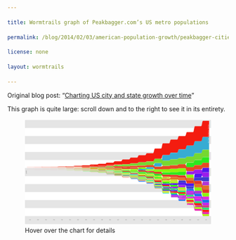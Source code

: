 ```yaml
---

title: Wormtrails graph of Peakbagger.com’s US metro populations

permalink: /blog/2014/02/03/american-population-growth/peakbagger-cities

license: none

layout: wormtrails

---
```

Original blog post: “[Charting US city and state growth over time][1]”

This graph is quite large: scroll down and to the right to see it in its entirety.

<figure>
    <img src="/assets/images/wormtrails/peakbagger-cities.png" usemap="#clmap">
    <figcaption id="wormtrails-banner">Hover over the chart for details</figcaption>
</figure>
<map name="clmap">
    <area target="_new" shape="rect" onmouseover="updateBanner('Hartford (pop. 2,700)', '#D24A37')" coords="25,640,100,640">
    <area target="_new" shape="rect" onmouseover="updateBanner('Alexandria, VA (pop. 2,800)', '#D94131')" coords="25,638,100,638">
    <area target="_new" shape="rect" onmouseover="updateBanner('Petersburg, VA (pop. 2,800)', '#D94130')" coords="25,636,100,636">
    <area target="_new" shape="rect" onmouseover="updateBanner('Norfolk (pop. 3,000)', '#F4160F')" coords="25,634,100,634">
    <area target="_new" shape="rect" onmouseover="updateBanner('Albany (pop. 3,500)', '#D73332')" coords="25,632,100,632">
    <area target="_new" shape="rect" onmouseover="updateBanner('Richmond (pop. 3,800)', '#E73C21')" coords="25,630,100,630">
    <area target="_new" shape="rect" onmouseover="updateBanner('Middleborough, MA (pop. 4,500)', '#E22727')" coords="25,628,100,628">
    <area target="_new" shape="rect" onmouseover="updateBanner('New Haven (pop. 4,500)', '#DD412C')" coords="25,625,100,626">
    <area target="_new" shape="rect" onmouseover="updateBanner('Nantucket (pop. 4,600)', '#E73A21')" coords="25,623,100,623">
    <area target="_new" shape="rect" onmouseover="updateBanner('Portsmouth, NH (pop. 4,700)', '#F91709')" coords="25,621,100,621">
    <area target="_new" shape="rect" onmouseover="updateBanner('Newburyport, MA (pop. 4,800)', '#DE4A2C')" coords="25,619,100,619">
    <area target="_new" shape="rect" onmouseover="updateBanner('Gloucester, MA (pop. 5,300)', '#D53A35')" coords="25,617,100,617">
    <area target="_new" shape="rect" onmouseover="updateBanner('Providence (pop. 6,400)', '#E44324')" coords="25,615,100,615">
    <area target="_new" shape="rect" onmouseover="updateBanner('Newport, RI (pop. 6,700)', '#D74333')" coords="25,613,100,613">
    <area target="_new" shape="rect" onmouseover="updateBanner('Baltimore (pop. 13,500)', '#FD0F03')" coords="25,611,100,611">
    <area target="_new" shape="rect" onmouseover="updateBanner('Salem, MA (pop. 13,600)', '#DA3C2F')" coords="25,609,100,609">
    <area target="_new" shape="rect" onmouseover="updateBanner('Charleston (pop. 16,400)', '#F03A15')" coords="25,607,100,607">
    <area target="_new" shape="rect" onmouseover="updateBanner('Boston (pop. 18,300)', '#E33726')" coords="25,605,100,605">
    <area target="_new" shape="rect" onmouseover="updateBanner('New York (pop. 33,100)', '#F41C10')" coords="25,602,100,603">
    <area target="_new" shape="rect" onmouseover="updateBanner('Philadelphia (pop. 44,100)', '#E54B23')" coords="25,600,100,600">
    <area target="_new" shape="rect" onmouseover="updateBanner('Middleborough, MA (pop. 4,500)', '#E22727')" coords="125,640,200,640">
    <area target="_new" shape="rect" onmouseover="updateBanner('New London, CT (pop. 5,200)', '#CC703D')" coords="125,638,200,638">
    <area target="_new" shape="rect" onmouseover="updateBanner('Savannah (pop. 5,200)', '#D77D33')" coords="125,636,200,636">
    <area target="_new" shape="rect" onmouseover="updateBanner('Schenectady, NY (pop. 5,300)', '#D67933')" coords="125,634,200,634">
    <area target="_new" shape="rect" onmouseover="updateBanner('Gloucester, MA (pop. 5,300)', '#D53A35')" coords="125,632,200,632">
    <area target="_new" shape="rect" onmouseover="updateBanner('Portsmouth, NH (pop. 5,300)', '#F91709')" coords="125,630,200,630">
    <area target="_new" shape="rect" onmouseover="updateBanner('Albany (pop. 5,300)', '#D73332')" coords="125,628,200,628">
    <area target="_new" shape="rect" onmouseover="updateBanner('Nantucket (pop. 5,600)', '#E73A21')" coords="125,626,200,626">
    <area target="_new" shape="rect" onmouseover="updateBanner('Richmond (pop. 5,700)', '#E73C21')" coords="125,624,200,624">
    <area target="_new" shape="rect" onmouseover="updateBanner('Newburyport, MA (pop. 6,000)', '#DE4A2C')" coords="125,622,200,622">
    <area target="_new" shape="rect" onmouseover="updateBanner('Newport, RI (pop. 6,700)', '#D74333')" coords="125,620,200,620">
    <area target="_new" shape="rect" onmouseover="updateBanner('Norfolk (pop. 6,900)', '#F4160F')" coords="125,618,200,618">
    <area target="_new" shape="rect" onmouseover="updateBanner('Providence (pop. 7,600)', '#E44324')" coords="125,615,200,616">
    <area target="_new" shape="rect" onmouseover="updateBanner('Washington (pop. 11,200)', '#E27027')" coords="125,613,200,613">
    <area target="_new" shape="rect" onmouseover="updateBanner('Salem, MA (pop. 14,700)', '#DA3C2F')" coords="125,611,200,611">
    <area target="_new" shape="rect" onmouseover="updateBanner('Charleston (pop. 18,800)', '#F03A15')" coords="125,609,200,609">
    <area target="_new" shape="rect" onmouseover="updateBanner('Boston (pop. 24,900)', '#E33726')" coords="125,607,200,607">
    <area target="_new" shape="rect" onmouseover="updateBanner('Baltimore (pop. 26,500)', '#FD0F03')" coords="125,605,200,605">
    <area target="_new" shape="rect" onmouseover="updateBanner('New York (pop. 60,500)', '#F41C10')" coords="125,602,200,603">
    <area target="_new" shape="rect" onmouseover="updateBanner('Philadelphia (pop. 61,600)', '#E54B23')" coords="125,599,200,600">
    <area target="_new" shape="rect" onmouseover="updateBanner('New Haven (pop. 5,800)', '#DD412C')" coords="225,641,300,641">
    <area target="_new" shape="rect" onmouseover="updateBanner('Schenectady, NY (pop. 5,900)', '#D67933')" coords="225,639,300,639">
    <area target="_new" shape="rect" onmouseover="updateBanner('Gloucester, MA (pop. 5,900)', '#D53A35')" coords="225,637,300,637">
    <area target="_new" shape="rect" onmouseover="updateBanner('Nantucket (pop. 6,800)', '#E73A21')" coords="225,635,300,635">
    <area target="_new" shape="rect" onmouseover="updateBanner('Portsmouth, NH (pop. 6,900)', '#F91709')" coords="225,633,300,633">
    <area target="_new" shape="rect" onmouseover="updateBanner('Portland, ME (pop. 7,200)', '#D49D36')" coords="225,631,300,631">
    <area target="_new" shape="rect" onmouseover="updateBanner('Newburyport, MA (pop. 7,600)', '#DE4A2C')" coords="225,629,300,629">
    <area target="_new" shape="rect" onmouseover="updateBanner('Newport, RI (pop. 7,900)', '#D74333')" coords="225,626,300,627">
    <area target="_new" shape="rect" onmouseover="updateBanner('Norfolk (pop. 9,200)', '#F4160F')" coords="225,624,300,624">
    <area target="_new" shape="rect" onmouseover="updateBanner('Richmond (pop. 9,700)', '#E73C21')" coords="225,622,300,622">
    <area target="_new" shape="rect" onmouseover="updateBanner('Providence (pop. 10,100)', '#E44324')" coords="225,620,300,620">
    <area target="_new" shape="rect" onmouseover="updateBanner('Albany (pop. 10,800)', '#D73332')" coords="225,618,300,618">
    <area target="_new" shape="rect" onmouseover="updateBanner('New Orleans (pop. 17,200)', '#DE8C2C')" coords="225,616,300,616">
    <area target="_new" shape="rect" onmouseover="updateBanner('Washington (pop. 20,400)', '#E27027')" coords="225,614,300,614">
    <area target="_new" shape="rect" onmouseover="updateBanner('Salem, MA (pop. 23,100)', '#DA3C2F')" coords="225,611,300,612">
    <area target="_new" shape="rect" onmouseover="updateBanner('Charleston (pop. 24,700)', '#F03A15')" coords="225,609,300,609">
    <area target="_new" shape="rect" onmouseover="updateBanner('Boston (pop. 38,700)', '#E33726')" coords="225,607,300,607">
    <area target="_new" shape="rect" onmouseover="updateBanner('Baltimore (pop. 46,600)', '#FD0F03')" coords="225,604,300,605">
    <area target="_new" shape="rect" onmouseover="updateBanner('Philadelphia (pop. 87,300)', '#E54B23')" coords="225,602,300,602">
    <area target="_new" shape="rect" onmouseover="updateBanner('New York (pop. 101,000)', '#F41C10')" coords="225,599,300,600">
    <area target="_new" shape="rect" onmouseover="updateBanner('New Haven (pop. 7,200)', '#DD412C')" coords="325,642,400,642">
    <area target="_new" shape="rect" onmouseover="updateBanner('Nantucket (pop. 7,300)', '#E73A21')" coords="325,639,400,640">
    <area target="_new" shape="rect" onmouseover="updateBanner('Portsmouth, NH (pop. 7,300)', '#F91709')" coords="325,637,400,637">
    <area target="_new" shape="rect" onmouseover="updateBanner('Newport, RI (pop. 7,300)', '#D74333')" coords="325,635,400,635">
    <area target="_new" shape="rect" onmouseover="updateBanner('Pittsburgh (pop. 7,300)', '#D2D436')" coords="325,633,400,633">
    <area target="_new" shape="rect" onmouseover="updateBanner('Savannah (pop. 7,500)', '#D77D33')" coords="325,631,400,631">
    <area target="_new" shape="rect" onmouseover="updateBanner('Norfolk (pop. 8,500)', '#F4160F')" coords="325,629,400,629">
    <area target="_new" shape="rect" onmouseover="updateBanner('Portland, ME (pop. 8,600)', '#D49D36')" coords="325,627,400,627">
    <area target="_new" shape="rect" onmouseover="updateBanner('Cincinnati (pop. 9,600)', '#F7EE0C')" coords="325,625,400,625">
    <area target="_new" shape="rect" onmouseover="updateBanner('Providence (pop. 11,800)', '#E44324')" coords="325,623,400,623">
    <area target="_new" shape="rect" onmouseover="updateBanner('Richmond (pop. 12,100)', '#E73C21')" coords="325,621,400,621">
    <area target="_new" shape="rect" onmouseover="updateBanner('Albany (pop. 17,900)', '#D73332')" coords="325,619,400,619">
    <area target="_new" shape="rect" onmouseover="updateBanner('Salem, MA (pop. 22,600)', '#DA3C2F')" coords="325,616,400,617">
    <area target="_new" shape="rect" onmouseover="updateBanner('Charleston (pop. 24,800)', '#F03A15')" coords="325,614,400,614">
    <area target="_new" shape="rect" onmouseover="updateBanner('New Orleans (pop. 27,200)', '#DE8C2C')" coords="325,612,400,612">
    <area target="_new" shape="rect" onmouseover="updateBanner('Washington (pop. 28,800)', '#E27027')" coords="325,609,400,610">
    <area target="_new" shape="rect" onmouseover="updateBanner('Boston (pop. 54,000)', '#E33726')" coords="325,607,400,607">
    <area target="_new" shape="rect" onmouseover="updateBanner('Baltimore (pop. 62,700)', '#FD0F03')" coords="325,604,400,605">
    <area target="_new" shape="rect" onmouseover="updateBanner('Philadelphia (pop. 109,000)', '#E54B23')" coords="325,601,400,602">
    <area target="_new" shape="rect" onmouseover="updateBanner('New York (pop. 131,000)', '#F41C10')" coords="325,598,400,599">
    <area target="_new" shape="rect" onmouseover="updateBanner('Buffalo (pop. 8,700)', '#BDD534')" coords="425,643,500,643">
    <area target="_new" shape="rect" onmouseover="updateBanner('Rochester (pop. 9,200)', '#CCEB1B')" coords="425,641,500,641">
    <area target="_new" shape="rect" onmouseover="updateBanner('Norfolk (pop. 9,800)', '#F4160F')" coords="425,639,500,639">
    <area target="_new" shape="rect" onmouseover="updateBanner('New Haven (pop. 10,200)', '#DD412C')" coords="425,637,500,637">
    <area target="_new" shape="rect" onmouseover="updateBanner('Louisville (pop. 10,300)', '#A9DD2C')" coords="425,635,500,635">
    <area target="_new" shape="rect" onmouseover="updateBanner('Portland, ME (pop. 12,600)', '#D49D36')" coords="425,633,500,633">
    <area target="_new" shape="rect" onmouseover="updateBanner('Newark (pop. 14,400)', '#B3E523')" coords="425,630,500,631">
    <area target="_new" shape="rect" onmouseover="updateBanner('Pittsburgh (pop. 15,400)', '#D2D436')" coords="425,628,500,628">
    <area target="_new" shape="rect" onmouseover="updateBanner('Richmond (pop. 16,100)', '#E73C21')" coords="425,626,500,626">
    <area target="_new" shape="rect" onmouseover="updateBanner('Providence (pop. 22,400)', '#E44324')" coords="425,624,500,624">
    <area target="_new" shape="rect" onmouseover="updateBanner('Cincinnati (pop. 24,800)', '#F7EE0C')" coords="425,622,500,622">
    <area target="_new" shape="rect" onmouseover="updateBanner('Salem, MA (pop. 27,300)', '#DA3C2F')" coords="425,619,500,620">
    <area target="_new" shape="rect" onmouseover="updateBanner('Charleston (pop. 30,300)', '#F03A15')" coords="425,617,500,617">
    <area target="_new" shape="rect" onmouseover="updateBanner('Washington (pop. 35,500)', '#E27027')" coords="425,615,500,615">
    <area target="_new" shape="rect" onmouseover="updateBanner('Albany (pop. 35,800)', '#D73332')" coords="425,612,500,613">
    <area target="_new" shape="rect" onmouseover="updateBanner('New Orleans (pop. 46,100)', '#DE8C2C')" coords="425,610,500,610">
    <area target="_new" shape="rect" onmouseover="updateBanner('Baltimore (pop. 80,600)', '#FD0F03')" coords="425,607,500,608">
    <area target="_new" shape="rect" onmouseover="updateBanner('Boston (pop. 85,600)', '#E33726')" coords="425,604,500,605">
    <area target="_new" shape="rect" onmouseover="updateBanner('Philadelphia (pop. 161,000)', '#E54B23')" coords="425,601,500,602">
    <area target="_new" shape="rect" onmouseover="updateBanner('New York (pop. 215,000)', '#F41C10')" coords="425,596,500,599">
    <area target="_new" shape="rect" onmouseover="updateBanner('Detroit (pop. 21,200)', '#89F80A')" coords="525,646,600,647">
    <area target="_new" shape="rect" onmouseover="updateBanner('New Haven (pop. 21,900)', '#DD412C')" coords="525,644,600,644">
    <area target="_new" shape="rect" onmouseover="updateBanner('New Bedford (pop. 24,100)', '#ADF50F')" coords="525,642,600,642">
    <area target="_new" shape="rect" onmouseover="updateBanner('St. Louis (pop. 28,400)', '#A7F410')" coords="525,640,600,640">
    <area target="_new" shape="rect" onmouseover="updateBanner('Portland, ME (pop. 28,600)', '#D49D36')" coords="525,637,600,638">
    <area target="_new" shape="rect" onmouseover="updateBanner('Buffalo (pop. 29,300)', '#BDD534')" coords="525,635,600,635">
    <area target="_new" shape="rect" onmouseover="updateBanner('Newark (pop. 29,800)', '#B3E523')" coords="525,633,600,633">
    <area target="_new" shape="rect" onmouseover="updateBanner('Rochester (pop. 31,400)', '#CCEB1B')" coords="525,631,600,631">
    <area target="_new" shape="rect" onmouseover="updateBanner('Louisville (pop. 34,200)', '#A9DD2C')" coords="525,628,600,629">
    <area target="_new" shape="rect" onmouseover="updateBanner('Providence (pop. 40,900)', '#E44324')" coords="525,626,600,626">
    <area target="_new" shape="rect" onmouseover="updateBanner('Charleston (pop. 42,600)', '#F03A15')" coords="525,623,600,624">
    <area target="_new" shape="rect" onmouseover="updateBanner('Pittsburgh (pop. 43,700)', '#D2D436')" coords="525,621,600,621">
    <area target="_new" shape="rect" onmouseover="updateBanner('Washington (pop. 50,200)', '#E27027')" coords="525,618,600,619">
    <area target="_new" shape="rect" onmouseover="updateBanner('Cincinnati (pop. 54,800)', '#F7EE0C')" coords="525,616,600,616">
    <area target="_new" shape="rect" onmouseover="updateBanner('Albany (pop. 72,000)', '#D73332')" coords="525,613,600,614">
    <area target="_new" shape="rect" onmouseover="updateBanner('New Orleans (pop. 105,000)', '#DE8C2C')" coords="525,610,600,611">
    <area target="_new" shape="rect" onmouseover="updateBanner('Baltimore (pop. 110,000)', '#FD0F03')" coords="525,607,600,608">
    <area target="_new" shape="rect" onmouseover="updateBanner('Boston (pop. 183,000)', '#E33726')" coords="525,603,600,605">
    <area target="_new" shape="rect" onmouseover="updateBanner('Philadelphia (pop. 259,000)', '#E54B23')" coords="525,599,600,601">
    <area target="_new" shape="rect" onmouseover="updateBanner('New York (pop. 374,000)', '#F41C10')" coords="525,593,600,597">
    <area target="_new" shape="rect" onmouseover="updateBanner('Portland, ME (pop. 36,000)', '#D49D36')" coords="625,652,700,652">
    <area target="_new" shape="rect" onmouseover="updateBanner('Syracuse (pop. 38,000)', '#75DD2C')" coords="625,649,700,650">
    <area target="_new" shape="rect" onmouseover="updateBanner('Detroit (pop. 38,000)', '#89F80A')" coords="625,647,700,647">
    <area target="_new" shape="rect" onmouseover="updateBanner('Chicago (pop. 40,000)', '#76D831')" coords="625,645,700,645">
    <area target="_new" shape="rect" onmouseover="updateBanner('Rochester (pop. 49,000)', '#CCEB1B')" coords="625,642,700,643">
    <area target="_new" shape="rect" onmouseover="updateBanner('Charleston (pop. 50,000)', '#F03A15')" coords="625,640,700,640">
    <area target="_new" shape="rect" onmouseover="updateBanner('Newark (pop. 57,000)', '#B3E523')" coords="625,637,700,638">
    <area target="_new" shape="rect" onmouseover="updateBanner('Louisville (pop. 61,000)', '#A9DD2C')" coords="625,634,700,635">
    <area target="_new" shape="rect" onmouseover="updateBanner('Providence (pop. 65,000)', '#E44324')" coords="625,632,700,632">
    <area target="_new" shape="rect" onmouseover="updateBanner('Washington (pop. 67,000)', '#E27027')" coords="625,629,700,630">
    <area target="_new" shape="rect" onmouseover="updateBanner('Buffalo (pop. 80,000)', '#BDD534')" coords="625,626,700,627">
    <area target="_new" shape="rect" onmouseover="updateBanner('Pittsburgh (pop. 86,000)', '#D2D436')" coords="625,623,700,624">
    <area target="_new" shape="rect" onmouseover="updateBanner('St. Louis (pop. 95,000)', '#A7F410')" coords="625,620,700,621">
    <area target="_new" shape="rect" onmouseover="updateBanner('Albany (pop. 107,000)', '#D73332')" coords="625,617,700,618">
    <area target="_new" shape="rect" onmouseover="updateBanner('New Orleans (pop. 123,000)', '#DE8C2C')" coords="625,614,700,615">
    <area target="_new" shape="rect" onmouseover="updateBanner('Cincinnati (pop. 133,000)', '#F7EE0C')" coords="625,611,700,612">
    <area target="_new" shape="rect" onmouseover="updateBanner('Baltimore (pop. 179,000)', '#FD0F03')" coords="625,607,700,609">
    <area target="_new" shape="rect" onmouseover="updateBanner('Boston (pop. 308,000)', '#E33726')" coords="625,602,700,605">
    <area target="_new" shape="rect" onmouseover="updateBanner('Philadelphia (pop. 405,000)', '#E54B23')" coords="625,596,700,600">
    <area target="_new" shape="rect" onmouseover="updateBanner('New York (pop. 650,000)', '#F41C10')" coords="625,587,700,594">
    <area target="_new" shape="rect" onmouseover="updateBanner('Milwaukee (pop. 48,000)', '#1DEA27')" coords="725,658,800,658">
    <area target="_new" shape="rect" onmouseover="updateBanner('Cleveland (pop. 49,000)', '#2BFE02')" coords="725,655,800,656">
    <area target="_new" shape="rect" onmouseover="updateBanner('Rochester (pop. 56,000)', '#CCEB1B')" coords="725,653,800,653">
    <area target="_new" shape="rect" onmouseover="updateBanner('San Francisco (pop. 57,000)', '#2CE91E')" coords="725,650,800,651">
    <area target="_new" shape="rect" onmouseover="updateBanner('Detroit (pop. 59,000)', '#89F80A')" coords="725,648,800,648">
    <area target="_new" shape="rect" onmouseover="updateBanner('Providence (pop. 69,000)', '#E44324')" coords="725,645,800,646">
    <area target="_new" shape="rect" onmouseover="updateBanner('Washington (pop. 80,000)', '#E27027')" coords="725,642,800,643">
    <area target="_new" shape="rect" onmouseover="updateBanner('Louisville (pop. 88,000)', '#A9DD2C')" coords="725,639,800,640">
    <area target="_new" shape="rect" onmouseover="updateBanner('Buffalo (pop. 90,000)', '#BDD534')" coords="725,636,800,637">
    <area target="_new" shape="rect" onmouseover="updateBanner('Pittsburgh (pop. 93,000)', '#D2D436')" coords="725,633,800,634">
    <area target="_new" shape="rect" onmouseover="updateBanner('Newark (pop. 103,000)', '#B3E523')" coords="725,630,800,631">
    <area target="_new" shape="rect" onmouseover="updateBanner('Albany (pop. 116,000)', '#D73332')" coords="725,627,800,628">
    <area target="_new" shape="rect" onmouseover="updateBanner('Chicago (pop. 123,000)', '#76D831')" coords="725,624,800,625">
    <area target="_new" shape="rect" onmouseover="updateBanner('New Orleans (pop. 172,000)', '#DE8C2C')" coords="725,620,800,622">
    <area target="_new" shape="rect" onmouseover="updateBanner('St. Louis (pop. 176,000)', '#A7F410')" coords="725,617,800,618">
    <area target="_new" shape="rect" onmouseover="updateBanner('Cincinnati (pop. 192,000)', '#F7EE0C')" coords="725,613,800,615">
    <area target="_new" shape="rect" onmouseover="updateBanner('Baltimore (pop. 221,000)', '#FD0F03')" coords="725,608,800,611">
    <area target="_new" shape="rect" onmouseover="updateBanner('Boston (pop. 374,000)', '#E33726')" coords="725,603,800,606">
    <area target="_new" shape="rect" onmouseover="updateBanner('Philadelphia (pop. 608,000)', '#E54B23')" coords="725,595,800,601">
    <area target="_new" shape="rect" onmouseover="updateBanner('New York (pop. 1,143,000)', '#F41C10')" coords="725,581,800,593">
    <area target="_new" shape="rect" onmouseover="updateBanner('New Haven (pop. 65,000)', '#DD412C')" coords="825,667,900,667">
    <area target="_new" shape="rect" onmouseover="updateBanner('Rochester (pop. 73,000)', '#CCEB1B')" coords="825,664,900,665">
    <area target="_new" shape="rect" onmouseover="updateBanner('Milwaukee (pop. 75,000)', '#1DEA27')" coords="825,661,900,662">
    <area target="_new" shape="rect" onmouseover="updateBanner('Providence (pop. 101,000)', '#E44324')" coords="825,658,900,659">
    <area target="_new" shape="rect" onmouseover="updateBanner('Cleveland (pop. 101,000)', '#2BFE02')" coords="825,655,900,656">
    <area target="_new" shape="rect" onmouseover="updateBanner('Detroit (pop. 101,000)', '#89F80A')" coords="825,652,900,653">
    <area target="_new" shape="rect" onmouseover="updateBanner('Washington (pop. 123,000)', '#E27027')" coords="825,649,900,650">
    <area target="_new" shape="rect" onmouseover="updateBanner('Louisville (pop. 129,000)', '#A9DD2C')" coords="825,646,900,647">
    <area target="_new" shape="rect" onmouseover="updateBanner('Buffalo (pop. 133,000)', '#BDD534')" coords="825,642,900,644">
    <area target="_new" shape="rect" onmouseover="updateBanner('San Francisco (pop. 151,000)', '#2CE91E')" coords="825,639,900,640">
    <area target="_new" shape="rect" onmouseover="updateBanner('Albany (pop. 157,000)', '#D73332')" coords="825,635,900,637">
    <area target="_new" shape="rect" onmouseover="updateBanner('Pittsburgh (pop. 170,000)', '#D2D436')" coords="825,632,900,633">
    <area target="_new" shape="rect" onmouseover="updateBanner('New Orleans (pop. 196,000)', '#DE8C2C')" coords="825,628,900,630">
    <area target="_new" shape="rect" onmouseover="updateBanner('Cincinnati (pop. 257,000)', '#F7EE0C')" coords="825,623,900,626">
    <area target="_new" shape="rect" onmouseover="updateBanner('Baltimore (pop. 283,000)', '#FD0F03')" coords="825,618,900,621">
    <area target="_new" shape="rect" onmouseover="updateBanner('Chicago (pop. 324,000)', '#76D831')" coords="825,613,900,616">
    <area target="_new" shape="rect" onmouseover="updateBanner('St. Louis (pop. 345,000)', '#A7F410')" coords="825,608,900,611">
    <area target="_new" shape="rect" onmouseover="updateBanner('Boston (pop. 501,000)', '#E33726')" coords="825,601,900,606">
    <area target="_new" shape="rect" onmouseover="updateBanner('Philadelphia (pop. 747,000)', '#E54B23')" coords="825,591,900,599">
    <area target="_new" shape="rect" onmouseover="updateBanner('New York (pop. 1,687,000)', '#F41C10')" coords="825,572,900,589">
    <area target="_new" shape="rect" onmouseover="updateBanner('Minneapolis (pop. 94,000)', '#24E474')" coords="925,676,1000,677">
    <area target="_new" shape="rect" onmouseover="updateBanner('Rochester (pop. 103,000)', '#CCEB1B')" coords="925,673,1000,674">
    <area target="_new" shape="rect" onmouseover="updateBanner('Milwaukee (pop. 121,000)', '#1DEA27')" coords="925,669,1000,671">
    <area target="_new" shape="rect" onmouseover="updateBanner('Providence (pop. 128,000)', '#E44324')" coords="925,666,1000,667">
    <area target="_new" shape="rect" onmouseover="updateBanner('Louisville (pop. 143,000)', '#A9DD2C')" coords="925,663,1000,664">
    <area target="_new" shape="rect" onmouseover="updateBanner('Detroit (pop. 147,000)', '#89F80A')" coords="925,659,1000,661">
    <area target="_new" shape="rect" onmouseover="updateBanner('Washington (pop. 164,000)', '#E27027')" coords="925,656,1000,657">
    <area target="_new" shape="rect" onmouseover="updateBanner('Cleveland (pop. 169,000)', '#2BFE02')" coords="925,652,1000,654">
    <area target="_new" shape="rect" onmouseover="updateBanner('Buffalo (pop. 171,000)', '#BDD534')" coords="925,648,1000,650">
    <area target="_new" shape="rect" onmouseover="updateBanner('Albany (pop. 178,000)', '#D73332')" coords="925,644,1000,646">
    <area target="_new" shape="rect" onmouseover="updateBanner('New Orleans (pop. 219,000)', '#DE8C2C')" coords="925,640,1000,642">
    <area target="_new" shape="rect" onmouseover="updateBanner('San Francisco (pop. 236,000)', '#2CE91E')" coords="925,636,1000,638">
    <area target="_new" shape="rect" onmouseover="updateBanner('Pittsburgh (pop. 265,000)', '#D2D436')" coords="925,631,1000,634">
    <area target="_new" shape="rect" onmouseover="updateBanner('Cincinnati (pop. 307,000)', '#F7EE0C')" coords="925,626,1000,629">
    <area target="_new" shape="rect" onmouseover="updateBanner('Baltimore (pop. 353,000)', '#FD0F03')" coords="925,621,1000,624">
    <area target="_new" shape="rect" onmouseover="updateBanner('St. Louis (pop. 386,000)', '#A7F410')" coords="925,615,1000,619">
    <area target="_new" shape="rect" onmouseover="updateBanner('Chicago (pop. 543,000)', '#76D831')" coords="925,607,1000,613">
    <area target="_new" shape="rect" onmouseover="updateBanner('Boston (pop. 658,000)', '#E33726')" coords="925,599,1000,605">
    <area target="_new" shape="rect" onmouseover="updateBanner('Philadelphia (pop. 949,000)', '#E54B23')" coords="925,587,1000,597">
    <area target="_new" shape="rect" onmouseover="updateBanner('New York (pop. 2,234,000)', '#F41C10')" coords="925,563,1000,585">
    <area target="_new" shape="rect" onmouseover="updateBanner('Providence (pop. 163,000)', '#E44324')" coords="1025,690,1100,692">
    <area target="_new" shape="rect" onmouseover="updateBanner('Kansas City (pop. 165,000)', '#27E2B5')" coords="1025,686,1100,688">
    <area target="_new" shape="rect" onmouseover="updateBanner('Louisville (pop. 183,000)', '#A9DD2C')" coords="1025,683,1100,684">
    <area target="_new" shape="rect" onmouseover="updateBanner('Albany (pop. 189,000)', '#D73332')" coords="1025,679,1100,681">
    <area target="_new" shape="rect" onmouseover="updateBanner('Milwaukee (pop. 212,000)', '#1DEA27')" coords="1025,675,1100,677">
    <area target="_new" shape="rect" onmouseover="updateBanner('Detroit (pop. 237,000)', '#89F80A')" coords="1025,670,1100,673">
    <area target="_new" shape="rect" onmouseover="updateBanner('New Orleans (pop. 245,000)', '#DE8C2C')" coords="1025,666,1100,668">
    <area target="_new" shape="rect" onmouseover="updateBanner('Washington (pop. 253,000)', '#E27027')" coords="1025,661,1100,664">
    <area target="_new" shape="rect" onmouseover="updateBanner('Buffalo (pop. 272,000)', '#BDD534')" coords="1025,657,1100,659">
    <area target="_new" shape="rect" onmouseover="updateBanner('Cleveland (pop. 274,000)', '#2BFE02')" coords="1025,652,1100,655">
    <area target="_new" shape="rect" onmouseover="updateBanner('San Francisco (pop. 302,000)', '#2CE91E')" coords="1025,647,1100,650">
    <area target="_new" shape="rect" onmouseover="updateBanner('Minneapolis (pop. 305,000)', '#24E474')" coords="1025,642,1100,645">
    <area target="_new" shape="rect" onmouseover="updateBanner('Cincinnati (pop. 344,000)', '#F7EE0C')" coords="1025,636,1100,640">
    <area target="_new" shape="rect" onmouseover="updateBanner('Pittsburgh (pop. 396,000)', '#D2D436')" coords="1025,630,1100,634">
    <area target="_new" shape="rect" onmouseover="updateBanner('Baltimore (pop. 453,000)', '#FD0F03')" coords="1025,624,1100,628">
    <area target="_new" shape="rect" onmouseover="updateBanner('St. Louis (pop. 490,000)', '#A7F410')" coords="1025,617,1100,622">
    <area target="_new" shape="rect" onmouseover="updateBanner('Boston (pop. 818,000)', '#E33726')" coords="1025,607,1100,615">
    <area target="_new" shape="rect" onmouseover="updateBanner('Chicago (pop. 1,141,000)', '#76D831')" coords="1025,593,1100,605">
    <area target="_new" shape="rect" onmouseover="updateBanner('Philadelphia (pop. 1,180,000)', '#E54B23')" coords="1025,580,1100,591">
    <area target="_new" shape="rect" onmouseover="updateBanner('New York (pop. 2,977,000)', '#F41C10')" coords="1025,548,1100,578">
    <area target="_new" shape="rect" onmouseover="updateBanner('Albany (pop. 188,000)', '#D73332')" coords="1125,708,1200,710">
    <area target="_new" shape="rect" onmouseover="updateBanner('Louisville (pop. 227,000)', '#A9DD2C')" coords="1125,704,1200,706">
    <area target="_new" shape="rect" onmouseover="updateBanner('Kansas City (pop. 242,000)', '#27E2B5')" coords="1125,699,1200,702">
    <area target="_new" shape="rect" onmouseover="updateBanner('Providence (pop. 243,000)', '#E44324')" coords="1125,695,1200,697">
    <area target="_new" shape="rect" onmouseover="updateBanner('New Orleans (pop. 291,000)', '#DE8C2C')" coords="1125,690,1200,693">
    <area target="_new" shape="rect" onmouseover="updateBanner('Milwaukee (pop. 296,000)', '#1DEA27')" coords="1125,685,1200,688">
    <area target="_new" shape="rect" onmouseover="updateBanner('Washington (pop. 302,000)', '#E27027')" coords="1125,680,1200,683">
    <area target="_new" shape="rect" onmouseover="updateBanner('Detroit (pop. 321,000)', '#89F80A')" coords="1125,675,1200,678">
    <area target="_new" shape="rect" onmouseover="updateBanner('Buffalo (pop. 373,000)', '#BDD534')" coords="1125,669,1200,673">
    <area target="_new" shape="rect" onmouseover="updateBanner('Minneapolis (pop. 374,000)', '#24E474')" coords="1125,663,1200,667">
    <area target="_new" shape="rect" onmouseover="updateBanner('San Francisco (pop. 375,000)', '#2CE91E')" coords="1125,657,1200,661">
    <area target="_new" shape="rect" onmouseover="updateBanner('Cincinnati (pop. 379,000)', '#F7EE0C')" coords="1125,652,1200,655">
    <area target="_new" shape="rect" onmouseover="updateBanner('Cleveland (pop. 396,000)', '#2BFE02')" coords="1125,646,1200,650">
    <area target="_new" shape="rect" onmouseover="updateBanner('Pittsburgh (pop. 532,000)', '#D2D436')" coords="1125,638,1200,644">
    <area target="_new" shape="rect" onmouseover="updateBanner('Baltimore (pop. 532,000)', '#FD0F03')" coords="1125,631,1200,636">
    <area target="_new" shape="rect" onmouseover="updateBanner('St. Louis (pop. 626,000)', '#A7F410')" coords="1125,623,1200,629">
    <area target="_new" shape="rect" onmouseover="updateBanner('Boston (pop. 1,009,000)', '#E33726')" coords="1125,611,1200,621">
    <area target="_new" shape="rect" onmouseover="updateBanner('Philadelphia (pop. 1,454,000)', '#E54B23')" coords="1125,594,1200,609">
    <area target="_new" shape="rect" onmouseover="updateBanner('Chicago (pop. 1,759,000)', '#76D831')" coords="1125,575,1200,592">
    <area target="_new" shape="rect" onmouseover="updateBanner('New York (pop. 4,266,000)', '#F41C10')" coords="1125,530,1200,573">
    <area target="_new" shape="rect" onmouseover="updateBanner('Providence (pop. 274,000)', '#E44324')" coords="1225,730,1300,732">
    <area target="_new" shape="rect" onmouseover="updateBanner('Albany (pop. 283,000)', '#D73332')" coords="1225,725,1300,728">
    <area target="_new" shape="rect" onmouseover="updateBanner('New Orleans (pop. 344,000)', '#DE8C2C')" coords="1225,719,1300,723">
    <area target="_new" shape="rect" onmouseover="updateBanner('Kansas City (pop. 357,000)', '#27E2B5')" coords="1225,714,1300,717">
    <area target="_new" shape="rect" onmouseover="updateBanner('Washington (pop. 357,000)', '#E27027')" coords="1225,708,1300,712">
    <area target="_new" shape="rect" onmouseover="updateBanner('Los Angeles (pop. 374,000)', '#37ACD3')" coords="1225,702,1300,706">
    <area target="_new" shape="rect" onmouseover="updateBanner('Milwaukee (pop. 389,000)', '#1DEA27')" coords="1225,697,1300,700">
    <area target="_new" shape="rect" onmouseover="updateBanner('Buffalo (pop. 420,000)', '#BDD534')" coords="1225,690,1300,695">
    <area target="_new" shape="rect" onmouseover="updateBanner('Cincinnati (pop. 425,000)', '#F7EE0C')" coords="1225,684,1300,688">
    <area target="_new" shape="rect" onmouseover="updateBanner('Detroit (pop. 503,000)', '#89F80A')" coords="1225,677,1300,682">
    <area target="_new" shape="rect" onmouseover="updateBanner('Minneapolis (pop. 526,000)', '#24E474')" coords="1225,670,1300,675">
    <area target="_new" shape="rect" onmouseover="updateBanner('Cleveland (pop. 580,000)', '#2BFE02')" coords="1225,662,1300,668">
    <area target="_new" shape="rect" onmouseover="updateBanner('Baltimore (pop. 589,000)', '#FD0F03')" coords="1225,654,1300,660">
    <area target="_new" shape="rect" onmouseover="updateBanner('San Francisco (pop. 604,000)', '#2CE91E')" coords="1225,646,1300,652">
    <area target="_new" shape="rect" onmouseover="updateBanner('Pittsburgh (pop. 655,000)', '#D2D436')" coords="1225,637,1300,644">
    <area target="_new" shape="rect" onmouseover="updateBanner('St. Louis (pop. 760,000)', '#A7F410')" coords="1225,628,1300,635">
    <area target="_new" shape="rect" onmouseover="updateBanner('Boston (pop. 1,213,000)', '#E33726')" coords="1225,614,1300,626">
    <area target="_new" shape="rect" onmouseover="updateBanner('Philadelphia (pop. 1,746,000)', '#E54B23')" coords="1225,594,1300,612">
    <area target="_new" shape="rect" onmouseover="updateBanner('Chicago (pop. 2,283,000)', '#76D831')" coords="1225,569,1300,592">
    <area target="_new" shape="rect" onmouseover="updateBanner('New York (pop. 6,021,000)', '#F41C10')" coords="1225,507,1300,567">
    <area target="_new" shape="rect" onmouseover="updateBanner('Indianapolis (pop. 323,000)', '#1B70EB')" coords="1325,751,1400,755">
    <area target="_new" shape="rect" onmouseover="updateBanner('Seattle (pop. 334,000)', '#1971ED')" coords="1325,746,1400,749">
    <area target="_new" shape="rect" onmouseover="updateBanner('New Orleans (pop. 393,000)', '#DE8C2C')" coords="1325,740,1400,744">
    <area target="_new" shape="rect" onmouseover="updateBanner('Kansas City (pop. 455,000)', '#27E2B5')" coords="1325,734,1400,738">
    <area target="_new" shape="rect" onmouseover="updateBanner('Washington (pop. 467,000)', '#E27027')" coords="1325,727,1400,732">
    <area target="_new" shape="rect" onmouseover="updateBanner('Cincinnati (pop. 470,000)', '#F7EE0C')" coords="1325,720,1400,725">
    <area target="_new" shape="rect" onmouseover="updateBanner('Milwaukee (pop. 478,000)', '#1DEA27')" coords="1325,713,1400,718">
    <area target="_new" shape="rect" onmouseover="updateBanner('Buffalo (pop. 539,000)', '#BDD534')" coords="1325,706,1400,711">
    <area target="_new" shape="rect" onmouseover="updateBanner('Minneapolis (pop. 626,000)', '#24E474')" coords="1325,698,1400,704">
    <area target="_new" shape="rect" onmouseover="updateBanner('Los Angeles (pop. 682,000)', '#37ACD3')" coords="1325,689,1400,696">
    <area target="_new" shape="rect" onmouseover="updateBanner('Baltimore (pop. 753,000)', '#FD0F03')" coords="1325,679,1400,687">
    <area target="_new" shape="rect" onmouseover="updateBanner('San Francisco (pop. 771,000)', '#2CE91E')" coords="1325,670,1400,677">
    <area target="_new" shape="rect" onmouseover="updateBanner('Pittsburgh (pop. 775,000)', '#D2D436')" coords="1325,660,1400,668">
    <area target="_new" shape="rect" onmouseover="updateBanner('Cleveland (pop. 834,000)', '#2BFE02')" coords="1325,650,1400,658">
    <area target="_new" shape="rect" onmouseover="updateBanner('St. Louis (pop. 859,000)', '#A7F410')" coords="1325,639,1400,648">
    <area target="_new" shape="rect" onmouseover="updateBanner('Detroit (pop. 1,071,000)', '#89F80A')" coords="1325,626,1400,637">
    <area target="_new" shape="rect" onmouseover="updateBanner('Boston (pop. 1,366,000)', '#E33726')" coords="1325,611,1400,624">
    <area target="_new" shape="rect" onmouseover="updateBanner('Philadelphia (pop. 2,072,000)', '#E54B23')" coords="1325,588,1400,609">
    <area target="_new" shape="rect" onmouseover="updateBanner('Chicago (pop. 2,859,000)', '#76D831')" coords="1325,557,1400,586">
    <area target="_new" shape="rect" onmouseover="updateBanner('New York (pop. 7,041,000)', '#F41C10')" coords="1325,485,1400,555">
    <area target="_new" shape="rect" onmouseover="updateBanner('Indianapolis (pop. 379,000)', '#1B70EB')" coords="1425,780,1500,784">
    <area target="_new" shape="rect" onmouseover="updateBanner('Seattle (pop. 390,000)', '#1971ED')" coords="1425,774,1500,778">
    <area target="_new" shape="rect" onmouseover="updateBanner('New Orleans (pop. 469,000)', '#DE8C2C')" coords="1425,768,1500,772">
    <area target="_new" shape="rect" onmouseover="updateBanner('Washington (pop. 527,000)', '#E27027')" coords="1425,761,1500,766">
    <area target="_new" shape="rect" onmouseover="updateBanner('Kansas City (pop. 561,000)', '#27E2B5')" coords="1425,753,1500,759">
    <area target="_new" shape="rect" onmouseover="updateBanner('Cincinnati (pop. 580,000)', '#F7EE0C')" coords="1425,745,1500,751">
    <area target="_new" shape="rect" onmouseover="updateBanner('Milwaukee (pop. 615,000)', '#1DEA27')" coords="1425,737,1500,743">
    <area target="_new" shape="rect" onmouseover="updateBanner('Buffalo (pop. 620,000)', '#BDD534')" coords="1425,729,1500,735">
    <area target="_new" shape="rect" onmouseover="updateBanner('Minneapolis (pop. 753,000)', '#24E474')" coords="1425,719,1500,727">
    <area target="_new" shape="rect" onmouseover="updateBanner('Baltimore (pop. 836,000)', '#FD0F03')" coords="1425,709,1500,717">
    <area target="_new" shape="rect" onmouseover="updateBanner('St. Louis (pop. 950,000)', '#A7F410')" coords="1425,697,1500,707">
    <area target="_new" shape="rect" onmouseover="updateBanner('Pittsburgh (pop. 960,000)', '#D2D436')" coords="1425,686,1500,695">
    <area target="_new" shape="rect" onmouseover="updateBanner('Cleveland (pop. 976,000)', '#2BFE02')" coords="1425,674,1500,684">
    <area target="_new" shape="rect" onmouseover="updateBanner('San Francisco (pop. 996,000)', '#2CE91E')" coords="1425,662,1500,672">
    <area target="_new" shape="rect" onmouseover="updateBanner('Boston (pop. 1,479,000)', '#E33726')" coords="1425,645,1500,660">
    <area target="_new" shape="rect" onmouseover="updateBanner('Los Angeles (pop. 1,617,000)', '#37ACD3')" coords="1425,627,1500,643">
    <area target="_new" shape="rect" onmouseover="updateBanner('Detroit (pop. 1,721,000)', '#89F80A')" coords="1425,608,1500,625">
    <area target="_new" shape="rect" onmouseover="updateBanner('Philadelphia (pop. 2,264,000)', '#E54B23')" coords="1425,583,1500,606">
    <area target="_new" shape="rect" onmouseover="updateBanner('Chicago (pop. 3,718,000)', '#76D831')" coords="1425,544,1500,581">
    <area target="_new" shape="rect" onmouseover="updateBanner('New York (pop. 8,667,000)', '#F41C10')" coords="1425,455,1500,542">
    <area target="_new" shape="rect" onmouseover="updateBanner('Seattle (pop. 451,000)', '#1971ED')" coords="1525,805,1600,810">
    <area target="_new" shape="rect" onmouseover="updateBanner('Houston (pop. 471,000)', '#3D3ECD')" coords="1525,798,1600,803">
    <area target="_new" shape="rect" onmouseover="updateBanner('New Orleans (pop. 557,000)', '#DE8C2C')" coords="1525,791,1600,796">
    <area target="_new" shape="rect" onmouseover="updateBanner('Cincinnati (pop. 559,000)', '#F7EE0C')" coords="1525,783,1600,789">
    <area target="_new" shape="rect" onmouseover="updateBanner('Kansas City (pop. 632,000)', '#27E2B5')" coords="1525,775,1600,781">
    <area target="_new" shape="rect" onmouseover="updateBanner('Milwaukee (pop. 705,000)', '#1DEA27')" coords="1525,766,1600,773">
    <area target="_new" shape="rect" onmouseover="updateBanner('Buffalo (pop. 708,000)', '#BDD534')" coords="1525,757,1600,764">
    <area target="_new" shape="rect" onmouseover="updateBanner('Washington (pop. 800,000)', '#E27027')" coords="1525,747,1600,755">
    <area target="_new" shape="rect" onmouseover="updateBanner('Minneapolis (pop. 886,000)', '#24E474')" coords="1525,736,1600,745">
    <area target="_new" shape="rect" onmouseover="updateBanner('Baltimore (pop. 992,000)', '#FD0F03')" coords="1525,724,1600,734">
    <area target="_new" shape="rect" onmouseover="updateBanner('Cleveland (pop. 1,079,000)', '#2BFE02')" coords="1525,711,1600,722">
    <area target="_new" shape="rect" onmouseover="updateBanner('St. Louis (pop. 1,102,000)', '#A7F410')" coords="1525,698,1600,709">
    <area target="_new" shape="rect" onmouseover="updateBanner('Pittsburgh (pop. 1,134,000)', '#D2D436')" coords="1525,685,1600,696">
    <area target="_new" shape="rect" onmouseover="updateBanner('San Francisco (pop. 1,156,000)', '#2CE91E')" coords="1525,671,1600,683">
    <area target="_new" shape="rect" onmouseover="updateBanner('Boston (pop. 1,746,000)', '#E33726')" coords="1525,652,1600,669">
    <area target="_new" shape="rect" onmouseover="updateBanner('Detroit (pop. 2,041,000)', '#89F80A')" coords="1525,629,1600,650">
    <area target="_new" shape="rect" onmouseover="updateBanner('Los Angeles (pop. 2,268,000)', '#37ACD3')" coords="1525,605,1600,627">
    <area target="_new" shape="rect" onmouseover="updateBanner('Philadelphia (pop. 2,538,000)', '#E54B23')" coords="1525,577,1600,603">
    <area target="_new" shape="rect" onmouseover="updateBanner('Chicago (pop. 4,210,000)', '#76D831')" coords="1525,533,1600,575">
    <area target="_new" shape="rect" onmouseover="updateBanner('New York (pop. 10,135,000)', '#F41C10')" coords="1525,430,1600,531">
    <area target="_new" shape="rect" onmouseover="updateBanner('New Orleans (pop. 660,000)', '#DE8C2C')" coords="1625,862,1700,868">
    <area target="_new" shape="rect" onmouseover="updateBanner('Kansas City (pop. 698,000)', '#27E2B5')" coords="1625,853,1700,860">
    <area target="_new" shape="rect" onmouseover="updateBanner('Houston (pop. 701,000)', '#3D3ECD')" coords="1625,844,1700,851">
    <area target="_new" shape="rect" onmouseover="updateBanner('Cincinnati (pop. 813,000)', '#F7EE0C')" coords="1625,834,1700,842">
    <area target="_new" shape="rect" onmouseover="updateBanner('Milwaukee (pop. 829,000)', '#1DEA27')" coords="1625,823,1700,832">
    <area target="_new" shape="rect" onmouseover="updateBanner('Dallas (pop. 855,000)', '#5115F0')" coords="1625,813,1700,821">
    <area target="_new" shape="rect" onmouseover="updateBanner('Buffalo (pop. 895,000)', '#BDD534')" coords="1625,802,1700,811">
    <area target="_new" shape="rect" onmouseover="updateBanner('Minneapolis (pop. 987,000)', '#24E474')" coords="1625,790,1700,800">
    <area target="_new" shape="rect" onmouseover="updateBanner('Baltimore (pop. 1,162,000)', '#FD0F03')" coords="1625,776,1700,788">
    <area target="_new" shape="rect" onmouseover="updateBanner('Washington (pop. 1,287,000)', '#E27027')" coords="1625,762,1700,774">
    <area target="_new" shape="rect" onmouseover="updateBanner('Pittsburgh (pop. 1,400,000)', '#D2D436')" coords="1625,746,1700,760">
    <area target="_new" shape="rect" onmouseover="updateBanner('Cleveland (pop. 1,425,000)', '#2BFE02')" coords="1625,729,1700,744">
    <area target="_new" shape="rect" onmouseover="updateBanner('St. Louis (pop. 1,541,000)', '#A7F410')" coords="1625,712,1700,727">
    <area target="_new" shape="rect" onmouseover="updateBanner('San Francisco (pop. 2,131,000)', '#2CE91E')" coords="1625,689,1700,710">
    <area target="_new" shape="rect" onmouseover="updateBanner('Boston (pop. 2,301,000)', '#E33726')" coords="1625,664,1700,687">
    <area target="_new" shape="rect" onmouseover="updateBanner('Detroit (pop. 2,884,000)', '#89F80A')" coords="1625,633,1700,662">
    <area target="_new" shape="rect" onmouseover="updateBanner('Philadelphia (pop. 3,297,000)', '#E54B23')" coords="1625,598,1700,631">
    <area target="_new" shape="rect" onmouseover="updateBanner('Los Angeles (pop. 4,250,000)', '#37ACD3')" coords="1625,553,1700,596">
    <area target="_new" shape="rect" onmouseover="updateBanner('Chicago (pop. 5,208,000)', '#76D831')" coords="1625,499,1700,551">
    <area target="_new" shape="rect" onmouseover="updateBanner('New York (pop. 12,604,000)', '#F41C10')" coords="1625,371,1700,497">
    <area target="_new" shape="rect" onmouseover="updateBanner('Kansas City (pop. 921,000)', '#27E2B5')" coords="1725,924,1800,933">
    <area target="_new" shape="rect" onmouseover="updateBanner('Cincinnati (pop. 994,000)', '#F7EE0C')" coords="1725,912,1800,922">
    <area target="_new" shape="rect" onmouseover="updateBanner('Buffalo (pop. 1,054,000)', '#BDD534')" coords="1725,899,1800,910">
    <area target="_new" shape="rect" onmouseover="updateBanner('Houston (pop. 1,140,000)', '#3D3ECD')" coords="1725,886,1800,897">
    <area target="_new" shape="rect" onmouseover="updateBanner('Milwaukee (pop. 1,150,000)', '#1DEA27')" coords="1725,872,1800,884">
    <area target="_new" shape="rect" onmouseover="updateBanner('Miami (pop. 1,173,000)', '#9D1CEA')" coords="1725,858,1800,870">
    <area target="_new" shape="rect" onmouseover="updateBanner('Minneapolis (pop. 1,377,000)', '#24E474')" coords="1725,843,1800,856">
    <area target="_new" shape="rect" onmouseover="updateBanner('Baltimore (pop. 1,419,000)', '#FD0F03')" coords="1725,826,1800,841">
    <area target="_new" shape="rect" onmouseover="updateBanner('Dallas (pop. 1,435,000)', '#5115F0')" coords="1725,810,1800,824">
    <area target="_new" shape="rect" onmouseover="updateBanner('Cleveland (pop. 1,785,000)', '#2BFE02')" coords="1725,790,1800,808">
    <area target="_new" shape="rect" onmouseover="updateBanner('St. Louis (pop. 1,864,000)', '#A7F410')" coords="1725,770,1800,788">
    <area target="_new" shape="rect" onmouseover="updateBanner('Washington (pop. 1,905,000)', '#E27027')" coords="1725,749,1800,768">
    <area target="_new" shape="rect" onmouseover="updateBanner('Pittsburgh (pop. 2,105,000)', '#D2D436')" coords="1725,725,1800,747">
    <area target="_new" shape="rect" onmouseover="updateBanner('Boston (pop. 2,501,000)', '#E33726')" coords="1725,698,1800,723">
    <area target="_new" shape="rect" onmouseover="updateBanner('San Francisco (pop. 2,607,000)', '#2CE91E')" coords="1725,670,1800,696">
    <area target="_new" shape="rect" onmouseover="updateBanner('Detroit (pop. 3,750,000)', '#89F80A')" coords="1725,631,1800,668">
    <area target="_new" shape="rect" onmouseover="updateBanner('Philadelphia (pop. 3,989,000)', '#E54B23')" coords="1725,589,1800,629">
    <area target="_new" shape="rect" onmouseover="updateBanner('Chicago (pop. 6,377,000)', '#76D831')" coords="1725,523,1800,587">
    <area target="_new" shape="rect" onmouseover="updateBanner('Los Angeles (pop. 6,805,000)', '#37ACD3')" coords="1725,453,1800,521">
    <area target="_new" shape="rect" onmouseover="updateBanner('New York (pop. 14,437,000)', '#F41C10')" coords="1725,307,1800,451">
    <area target="_new" shape="rect" onmouseover="updateBanner('Atlanta (pop. 1,172,000)', '#B135D5')" coords="1825,968,1900,979">
    <area target="_new" shape="rect" onmouseover="updateBanner('San Diego (pop. 1,198,000)', '#C91FE8')" coords="1825,954,1900,966">
    <area target="_new" shape="rect" onmouseover="updateBanner('Seattle (pop. 1,238,000)', '#1971ED')" coords="1825,939,1900,952">
    <area target="_new" shape="rect" onmouseover="updateBanner('Milwaukee (pop. 1,252,000)', '#1DEA27')" coords="1825,925,1900,937">
    <area target="_new" shape="rect" onmouseover="updateBanner('Baltimore (pop. 1,580,000)', '#FD0F03')" coords="1825,907,1900,923">
    <area target="_new" shape="rect" onmouseover="updateBanner('Houston (pop. 1,678,000)', '#3D3ECD')" coords="1825,888,1900,905">
    <area target="_new" shape="rect" onmouseover="updateBanner('Minneapolis (pop. 1,701,000)', '#24E474')" coords="1825,869,1900,886">
    <area target="_new" shape="rect" onmouseover="updateBanner('Miami (pop. 1,834,000)', '#9D1CEA')" coords="1825,849,1900,867">
    <area target="_new" shape="rect" onmouseover="updateBanner('Cleveland (pop. 1,960,000)', '#2BFE02')" coords="1825,827,1900,847">
    <area target="_new" shape="rect" onmouseover="updateBanner('Dallas (pop. 2,016,000)', '#5115F0')" coords="1825,805,1900,825">
    <area target="_new" shape="rect" onmouseover="updateBanner('St. Louis (pop. 2,123,000)', '#A7F410')" coords="1825,782,1900,803">
    <area target="_new" shape="rect" onmouseover="updateBanner('Pittsburgh (pop. 2,124,000)', '#D2D436')" coords="1825,759,1900,780">
    <area target="_new" shape="rect" onmouseover="updateBanner('Washington (pop. 2,671,000)', '#E27027')" coords="1825,730,1900,757">
    <area target="_new" shape="rect" onmouseover="updateBanner('Boston (pop. 2,703,000)', '#E33726')" coords="1825,701,1900,728">
    <area target="_new" shape="rect" onmouseover="updateBanner('San Francisco (pop. 3,049,000)', '#2CE91E')" coords="1825,668,1900,699">
    <area target="_new" shape="rect" onmouseover="updateBanner('Detroit (pop. 4,085,000)', '#89F80A')" coords="1825,626,1900,666">
    <area target="_new" shape="rect" onmouseover="updateBanner('Philadelphia (pop. 4,419,000)', '#E54B23')" coords="1825,579,1900,624">
    <area target="_new" shape="rect" onmouseover="updateBanner('Chicago (pop. 7,164,000)', '#76D831')" coords="1825,506,1900,577">
    <area target="_new" shape="rect" onmouseover="updateBanner('Los Angeles (pop. 7,984,000)', '#37ACD3')" coords="1825,424,1900,504">
    <area target="_new" shape="rect" onmouseover="updateBanner('New York (pop. 16,193,000)', '#F41C10')" coords="1825,260,1900,422">
    <area target="_new" shape="rect" onmouseover="updateBanner('Seattle (pop. 1,392,000)', '#1971ED')" coords="1925,1010,2000,1024">
    <area target="_new" shape="rect" onmouseover="updateBanner('Phoenix (pop. 1,409,000)', '#E029E0')" coords="1925,994,2000,1008">
    <area target="_new" shape="rect" onmouseover="updateBanner('Atlanta (pop. 1,613,000)', '#B135D5')" coords="1925,976,2000,992">
    <area target="_new" shape="rect" onmouseover="updateBanner('San Diego (pop. 1,704,000)', '#C91FE8')" coords="1925,957,2000,974">
    <area target="_new" shape="rect" onmouseover="updateBanner('Cleveland (pop. 1,752,000)', '#2BFE02')" coords="1925,937,2000,955">
    <area target="_new" shape="rect" onmouseover="updateBanner('Baltimore (pop. 1,755,000)', '#FD0F03')" coords="1925,918,2000,935">
    <area target="_new" shape="rect" onmouseover="updateBanner('Minneapolis (pop. 1,788,000)', '#24E474')" coords="1925,898,2000,916">
    <area target="_new" shape="rect" onmouseover="updateBanner('Pittsburgh (pop. 1,810,000)', '#D2D436')" coords="1925,878,2000,896">
    <area target="_new" shape="rect" onmouseover="updateBanner('St. Louis (pop. 1,849,000)', '#A7F410')" coords="1925,857,2000,876">
    <area target="_new" shape="rect" onmouseover="updateBanner('Miami (pop. 2,616,000)', '#9D1CEA')" coords="1925,829,2000,855">
    <area target="_new" shape="rect" onmouseover="updateBanner('Dallas (pop. 2,713,000)', '#5115F0')" coords="1925,800,2000,827">
    <area target="_new" shape="rect" onmouseover="updateBanner('Houston (pop. 2,757,000)', '#3D3ECD')" coords="1925,770,2000,798">
    <area target="_new" shape="rect" onmouseover="updateBanner('Washington (pop. 2,912,000)', '#E27027')" coords="1925,739,2000,768">
    <area target="_new" shape="rect" onmouseover="updateBanner('Boston (pop. 3,064,000)', '#E33726')" coords="1925,707,2000,737">
    <area target="_new" shape="rect" onmouseover="updateBanner('San Francisco (pop. 4,185,000)', '#2CE91E')" coords="1925,663,2000,705">
    <area target="_new" shape="rect" onmouseover="updateBanner('Detroit (pop. 4,214,000)', '#89F80A')" coords="1925,619,2000,661">
    <area target="_new" shape="rect" onmouseover="updateBanner('Philadelphia (pop. 4,830,000)', '#E54B23')" coords="1925,568,2000,617">
    <area target="_new" shape="rect" onmouseover="updateBanner('Chicago (pop. 7,325,000)', '#76D831')" coords="1925,493,2000,566">
    <area target="_new" shape="rect" onmouseover="updateBanner('Los Angeles (pop. 10,841,000)', '#37ACD3')" coords="1925,383,2000,491">
    <area target="_new" shape="rect" onmouseover="updateBanner('New York (pop. 16,500,000)', '#F41C10')" coords="1925,216,2000,381">
    <area target="_new" shape="rect" onmouseover="updateBanner('Tampa (pop. 1,709,000)', '#E91EB0')" coords="2025,1056,2100,1074">
    <area target="_new" shape="rect" onmouseover="updateBanner('Pittsburgh (pop. 1,744,000)', '#D2D436')" coords="2025,1037,2100,1054">
    <area target="_new" shape="rect" onmouseover="updateBanner('Baltimore (pop. 1,890,000)', '#FD0F03')" coords="2025,1016,2100,1035">
    <area target="_new" shape="rect" onmouseover="updateBanner('St. Louis (pop. 1,947,000)', '#A7F410')" coords="2025,995,2100,1014">
    <area target="_new" shape="rect" onmouseover="updateBanner('Phoenix (pop. 2,006,000)', '#E029E0')" coords="2025,973,2100,993">
    <area target="_new" shape="rect" onmouseover="updateBanner('Minneapolis (pop. 2,080,000)', '#24E474')" coords="2025,950,2100,971">
    <area target="_new" shape="rect" onmouseover="updateBanner('Atlanta (pop. 2,158,000)', '#B135D5')" coords="2025,926,2100,948">
    <area target="_new" shape="rect" onmouseover="updateBanner('San Diego (pop. 2,348,000)', '#C91FE8')" coords="2025,901,2100,924">
    <area target="_new" shape="rect" onmouseover="updateBanner('Seattle (pop. 2,354,000)', '#1971ED')" coords="2025,875,2100,899">
    <area target="_new" shape="rect" onmouseover="updateBanner('Houston (pop. 3,088,000)', '#3D3ECD')" coords="2025,842,2100,873">
    <area target="_new" shape="rect" onmouseover="updateBanner('Dallas (pop. 3,265,000)', '#5115F0')" coords="2025,808,2100,840">
    <area target="_new" shape="rect" onmouseover="updateBanner('Boston (pop. 3,355,000)', '#E33726')" coords="2025,772,2100,806">
    <area target="_new" shape="rect" onmouseover="updateBanner('Washington (pop. 3,363,000)', '#E27027')" coords="2025,736,2100,770">
    <area target="_new" shape="rect" onmouseover="updateBanner('Detroit (pop. 3,698,000)', '#89F80A')" coords="2025,698,2100,734">
    <area target="_new" shape="rect" onmouseover="updateBanner('Miami (pop. 3,948,000)', '#9D1CEA')" coords="2025,656,2100,696">
    <area target="_new" shape="rect" onmouseover="updateBanner('Philadelphia (pop. 4,970,000)', '#E54B23')" coords="2025,604,2100,654">
    <area target="_new" shape="rect" onmouseover="updateBanner('San Francisco (pop. 5,386,000)', '#2CE91E')" coords="2025,548,2100,602">
    <area target="_new" shape="rect" onmouseover="updateBanner('Chicago (pop. 7,373,000)', '#76D831')" coords="2025,473,2100,546">
    <area target="_new" shape="rect" onmouseover="updateBanner('Los Angeles (pop. 13,522,000)', '#37ACD3')" coords="2025,336,2100,471">
    <area target="_new" shape="rect" onmouseover="updateBanner('New York (pop. 16,754,000)', '#F41C10')" coords="2025,166,2100,334">
    <area target="_new" shape="rect" onmouseover="updateBanner('Tampa (pop. 2,062,000)', '#E91EB0')" coords="2125,1126,2200,1147">
    <area target="_new" shape="rect" onmouseover="updateBanner('St. Louis (pop. 2,078,000)', '#A7F410')" coords="2125,1104,2200,1124">
    <area target="_new" shape="rect" onmouseover="updateBanner('Denver (pop. 2,231,000)', '#CF3A86')" coords="2125,1079,2200,1102">
    <area target="_new" shape="rect" onmouseover="updateBanner('Baltimore (pop. 2,251,000)', '#FD0F03')" coords="2125,1055,2200,1077">
    <area target="_new" shape="rect" onmouseover="updateBanner('Minneapolis (pop. 2,389,000)', '#24E474')" coords="2125,1029,2200,1053">
    <area target="_new" shape="rect" onmouseover="updateBanner('San Diego (pop. 2,674,000)', '#C91FE8')" coords="2125,1000,2200,1027">
    <area target="_new" shape="rect" onmouseover="updateBanner('Phoenix (pop. 2,975,000)', '#E029E0')" coords="2125,968,2200,998">
    <area target="_new" shape="rect" onmouseover="updateBanner('Seattle (pop. 3,018,000)', '#1971ED')" coords="2125,936,2200,966">
    <area target="_new" shape="rect" onmouseover="updateBanner('Atlanta (pop. 3,500,000)', '#B135D5')" coords="2125,899,2200,934">
    <area target="_new" shape="rect" onmouseover="updateBanner('Detroit (pop. 3,903,000)', '#89F80A')" coords="2125,858,2200,897">
    <area target="_new" shape="rect" onmouseover="updateBanner('Washington (pop. 3,934,000)', '#E27027')" coords="2125,817,2200,856">
    <area target="_new" shape="rect" onmouseover="updateBanner('Boston (pop. 4,032,000)', '#E33726')" coords="2125,774,2200,815">
    <area target="_new" shape="rect" onmouseover="updateBanner('Houston (pop. 4,063,000)', '#3D3ECD')" coords="2125,732,2200,772">
    <area target="_new" shape="rect" onmouseover="updateBanner('Dallas (pop. 4,445,000)', '#5115F0')" coords="2125,685,2200,730">
    <area target="_new" shape="rect" onmouseover="updateBanner('Miami (pop. 4,919,000)', '#9D1CEA')" coords="2125,634,2200,683">
    <area target="_new" shape="rect" onmouseover="updateBanner('Philadelphia (pop. 5,418,000)', '#E54B23')" coords="2125,578,2200,632">
    <area target="_new" shape="rect" onmouseover="updateBanner('San Francisco (pop. 5,973,000)', '#2CE91E')" coords="2125,516,2200,576">
    <area target="_new" shape="rect" onmouseover="updateBanner('Chicago (pop. 8,419,000)', '#76D831')" coords="2125,430,2200,514">
    <area target="_new" shape="rect" onmouseover="updateBanner('Los Angeles (pop. 14,661,000)', '#37ACD3')" coords="2125,281,2200,428">
    <area target="_new" shape="rect" onmouseover="updateBanner('New York (pop. 18,689,000)', '#F41C10')" coords="2125,93,2200,279">
    <area target="_new" shape="rect" onmouseover="updateBanner('St. Louis (pop. 2,246,000)', '#A7F410')" coords="2225,1192,2300,1214">
    <area target="_new" shape="rect" onmouseover="updateBanner('Tampa (pop. 2,442,000)', '#E91EB0')" coords="2225,1165,2300,1190">
    <area target="_new" shape="rect" onmouseover="updateBanner('Baltimore (pop. 2,497,000)', '#FD0F03')" coords="2225,1138,2300,1163">
    <area target="_new" shape="rect" onmouseover="updateBanner('Minneapolis (pop. 2,651,000)', '#24E474')" coords="2225,1110,2300,1136">
    <area target="_new" shape="rect" onmouseover="updateBanner('Denver (pop. 2,716,000)', '#CF3A86')" coords="2225,1080,2300,1108">
    <area target="_new" shape="rect" onmouseover="updateBanner('San Diego (pop. 2,985,000)', '#C91FE8')" coords="2225,1049,2300,1078">
    <area target="_new" shape="rect" onmouseover="updateBanner('Seattle (pop. 3,446,000)', '#1971ED')" coords="2225,1012,2300,1047">
    <area target="_new" shape="rect" onmouseover="updateBanner('Phoenix (pop. 3,863,000)', '#E029E0')" coords="2225,972,2300,1010">
    <area target="_new" shape="rect" onmouseover="updateBanner('Detroit (pop. 4,160,000)', '#89F80A')" coords="2225,928,2300,970">
    <area target="_new" shape="rect" onmouseover="updateBanner('Boston (pop. 4,407,000)', '#E33726')" coords="2225,882,2300,926">
    <area target="_new" shape="rect" onmouseover="updateBanner('Washington (pop. 4,697,000)', '#E27027')" coords="2225,833,2300,880">
    <area target="_new" shape="rect" onmouseover="updateBanner('Atlanta (pop. 4,743,000)', '#B135D5')" coords="2225,783,2300,831">
    <area target="_new" shape="rect" onmouseover="updateBanner('Houston (pop. 5,382,000)', '#3D3ECD')" coords="2225,728,2300,781">
    <area target="_new" shape="rect" onmouseover="updateBanner('Miami (pop. 5,513,000)', '#9D1CEA')" coords="2225,671,2300,726">
    <area target="_new" shape="rect" onmouseover="updateBanner('Dallas (pop. 5,685,000)', '#5115F0')" coords="2225,612,2300,669">
    <area target="_new" shape="rect" onmouseover="updateBanner('Philadelphia (pop. 6,003,000)', '#E54B23')" coords="2225,550,2300,610">
    <area target="_new" shape="rect" onmouseover="updateBanner('San Francisco (pop. 6,828,000)', '#2CE91E')" coords="2225,479,2300,548">
    <area target="_new" shape="rect" onmouseover="updateBanner('Chicago (pop. 9,023,000)', '#76D831')" coords="2225,387,2300,477">
    <area target="_new" shape="rect" onmouseover="updateBanner('Los Angeles (pop. 15,750,000)', '#37ACD3')" coords="2225,228,2300,385">
    <area target="_new" shape="rect" onmouseover="updateBanner('New York (pop. 20,009,000)', '#F41C10')" coords="2225,26,2300,226">
</map>

[1]: http://marktrapp.com/blog/2014/02/03/american-population-growth/ "Charting US city and state growth over time"
